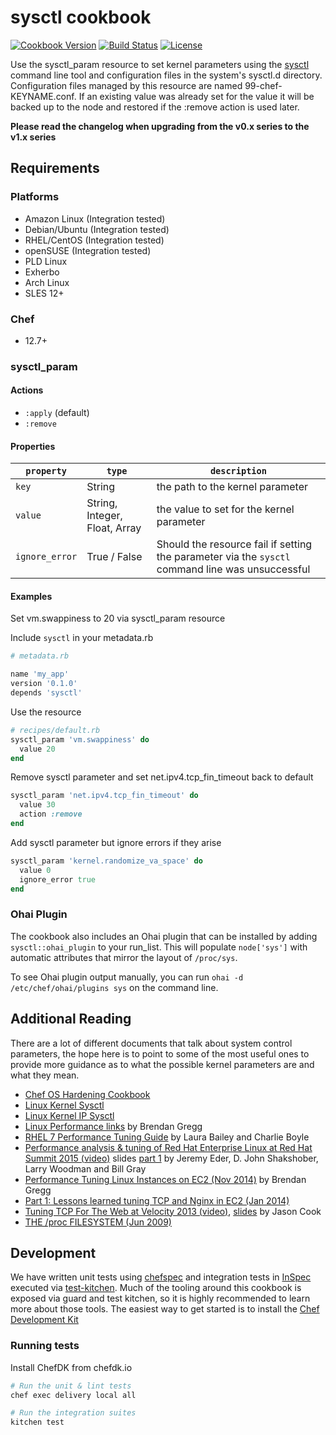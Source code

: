 # sysctl cookbook

[![Cookbook Version](https://img.shields.io/cookbook/v/sysctl.svg?style=flat)](https://supermarket.chef.io/cookbooks/sysctl) [![Build Status](https://travis-ci.org/sous-chefs/sysctl.svg?branch=master)](https://travis-ci.org/sous-chefs/sysctl) [![License](https://img.shields.io/badge/license-Apache_2-blue.svg)](https://www.apache.org/licenses/LICENSE-2.0)

Use the sysctl_param resource to set kernel parameters using the [sysctl](http://en.wikipedia.org/wiki/Sysctl) command line tool and configuration files in the system's sysctl.d directory. Configuration files managed by this resource are named 99-chef-KEYNAME.conf. If an existing value was already set for the value it will be backed up to the node and restored if the :remove action is used later.

**Please read the changelog when upgrading from the v0.x series to the v1.x series**

## Requirements

### Platforms

- Amazon Linux (Integration tested)
- Debian/Ubuntu (Integration tested)
- RHEL/CentOS (Integration tested)
- openSUSE (Integration tested)
- PLD Linux
- Exherbo
- Arch Linux
- SLES 12+

### Chef

- 12.7+

### sysctl_param

#### Actions

- `:apply` (default)
- `:remove`

#### Properties

`property`     | `type`                        | `description`
-------------- | ----------------------------- | ------------------------------------------------------------------------------------------------
`key`          | String                        | the path to the kernel parameter
`value`        | String, Integer, Float, Array | the value to set for the kernel parameter
`ignore_error` | True / False                  | Should the resource fail if setting the parameter via the `sysctl` command line was unsuccessful

#### Examples

Set vm.swappiness to 20 via sysctl_param resource

Include `sysctl` in your metadata.rb

```ruby
# metadata.rb

name 'my_app'
version '0.1.0'
depends 'sysctl'
```

Use the resource

```ruby
# recipes/default.rb
sysctl_param 'vm.swappiness' do
  value 20
end
```

Remove sysctl parameter and set net.ipv4.tcp_fin_timeout back to default

```ruby
sysctl_param 'net.ipv4.tcp_fin_timeout' do
  value 30
  action :remove
end
```

Add sysctl parameter but ignore errors if they arise

```ruby
sysctl_param 'kernel.randomize_va_space' do
  value 0
  ignore_error true
end
```

### Ohai Plugin

The cookbook also includes an Ohai plugin that can be installed by adding `sysctl::ohai_plugin` to your run_list. This will populate `node['sys']` with automatic attributes that mirror the layout of `/proc/sys`.

To see Ohai plugin output manually, you can run `ohai -d /etc/chef/ohai/plugins sys` on the command line.

## Additional Reading

There are a lot of different documents that talk about system control parameters, the hope here is to point to some of the most useful ones to provide more guidance as to what the possible kernel parameters are and what they mean.

- [Chef OS Hardening Cookbook](https://github.com/dev-sec/chef-os-hardening)
- [Linux Kernel Sysctl](https://www.kernel.org/doc/Documentation/sysctl/)
- [Linux Kernel IP Sysctl](http://www.kernel.org/doc/Documentation/networking/ip-sysctl.txt)
- [Linux Performance links](http://www.brendangregg.com/linuxperf.html) by Brendan Gregg
- [RHEL 7 Performance Tuning Guide](https://access.redhat.com/documentation/en-US/Red_Hat_Enterprise_Linux/7/pdf/Performance_Tuning_Guide/Red_Hat_Enterprise_Linux-7-Performance_Tuning_Guide-en-US.pdf) by Laura Bailey and Charlie Boyle
- [Performance analysis & tuning of Red Hat Enterprise Linux at Red Hat Summit 2015 (video)](https://www.youtube.com/watch?v=ckarvGJE8Qc) slides [part 1](http://videos.cdn.redhat.com/summit2015/presentations/15284_performance-analysis-tuning-of-red-hat-enterprise-linux.pdf) by Jeremy Eder, D. John Shakshober, Larry Woodman and Bill Gray
- [Performance Tuning Linux Instances on EC2 (Nov 2014)](http://www.brendangregg.com/blog/2015-03-03/performance-tuning-linux-instances-on-ec2.html) by Brendan Gregg
- [Part 1: Lessons learned tuning TCP and Nginx in EC2 (Jan 2014)](http://engineering.chartbeat.com/2014/01/02/part-1-lessons-learned-tuning-tcp-and-nginx-in-ec2/)
- [Tuning TCP For The Web at Velocity 2013 (video)](http://vimeo.com/70369211), [slides](http://cdn.oreillystatic.com/en/assets/1/event/94/Tuning%20TCP%20For%20The%20Web%20Presentation.pdf) by Jason Cook
- [THE /proc FILESYSTEM (Jun 2009)](http://www.kernel.org/doc/Documentation/filesystems/proc.txt)

## Development

We have written unit tests using [chefspec](http://code.sethvargo.com/chefspec/) and integration tests in [InSpec](https://www.inspec.io//) executed via [test-kitchen](https://kitchen.ci/). Much of the tooling around this cookbook is exposed via guard and test kitchen, so it is highly recommended to learn more about those tools. The easiest way to get started is to install the [Chef Development Kit](https://downloads.chef.io/chefdk)

### Running tests

Install ChefDK from chefdk.io

```bash
# Run the unit & lint tests
chef exec delivery local all

# Run the integration suites
kitchen test
```
